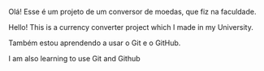 Olá! Esse é um projeto de um conversor de moedas, que fiz na faculdade.

Hello! This is a currency converter project which I made in my University.

Também estou aprendendo a usar o Git e o GitHub.

I am also learning to use Git and Github